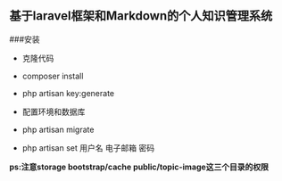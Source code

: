基于laravel框架和Markdown的个人知识管理系统
-----------------------------
###安装
* 克隆代码

* composer install

* php artisan key:generate

* 配置环境和数据库

* php artisan migrate

* php artisan set 用户名 电子邮箱 密码

**ps:注意storage bootstrap/cache public/topic-image这三个目录的权限**